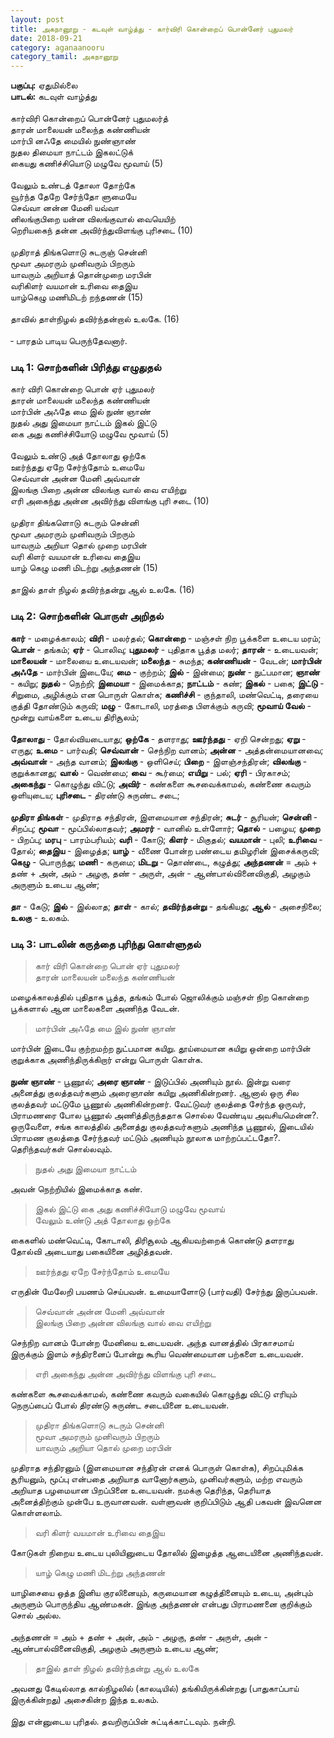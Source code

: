 ```yaml
---
layout: post
title: அகநானூறு - கடவுள் வாழ்த்து - கார்விரி கொன்றைப் பொன்னேர் புதுமலர்
date: 2018-09-21
category: aganaanooru
category_tamil: அகநானூறு
---
```


**பகுப்பு:** ஏதுமில்லை <br/>
**பாடல்:** கடவுள் வாழ்த்து <br/>
<br/>
கார்விரி கொன்றைப் பொன்னேர் புதுமலர்த் <br/>
தாரன் மாலையன் மலைந்த கண்ணியன் <br/>
மார்பி னஃதே மையில் நுண்ஞாண் <br/>
நுதல திமையா நாட்டம் இகலட்டுக் <br/>
கையது கணிச்சியொடு மழுவே மூவாய் (5) <br/>
<br/>
வேலும் உண்டத் தோலா தோற்கே <br/>
வூர்ந்த தேறே சேர்ந்தோ ளுமையே <br/>
செவ்வா னன்ன மேனி யவ்வா <br/>
னிலங்குபிறை யன்ன விலங்குவால் வையெயிற் <br/>
றெரியகைந் தன்ன அவிர்ந்துவிளங்கு புரிசடை (10) <br/>
<br/>
முதிராத் திங்களொடு சுடருஞ் சென்னி <br/>
மூவா அமரரும் முனிவரும் பிறரும் <br/>
யாவரும் அறியாத் தொன்முறை மரபின் <br/>
வரிகிளர் வயமான் உரிவை தைஇய <br/>
யாழ்கெழு மணிமிடற் றந்தணன் (15) <br/>
<br/>
தாவில் தாள்நிழல் தவிர்ந்தன்றால் உலகே. (16) <br/>
<br/>
&#x2010; பாரதம் பாடிய பெருந்தேவனார். <br/>

### படி 1: சொற்களின் பிரித்து எழுதுதல்

கார் விரி கொன்றை பொன் ஏர் புதுமலர் <br/>
தாரன் மாலையன் மலைந்த கண்ணியன் <br/>
மார்பின் அஃதே மை இல் நுண் ஞாண் <br/>
நுதல் அது இமையா நாட்டம் இகல் இட்டு <br/>
கை அது கணிச்சியோடு மழுவே மூவாய் (5) <br/>
<br/>
வேலும் உண்டு அத் தோலாது ஒற்கே <br/>
ஊர்ந்தது ஏறே சேர்ந்தோம் உமையே <br/>
செவ்வான் அன்ன மேனி அவ்வான் <br/>
இலங்கு பிறை அன்ன விலங்கு வால் வை எயிற்று <br/>
எரி அகைந்து அன்ன அவிர்ந்து விளங்கு புரி சடை (10) <br/>
 <br/>
முதிரா திங்களொடு சுடரும் சென்னி <br/>
மூவா அமரரும் முனிவரும் பிறரும் <br/>
யாவரும் அறியா தொல் முறை மரபின் <br/>
வரி கிளர் வயமான் உரிவை தைஇய <br/>
யாழ் கெழு மணி மிடற்று அந்தணன் (15) <br/>
 <br/>
தாஇல் தாள் நிழல் தவிர்ந்தன்று ஆல் உலகே. (16) <br/>

### படி 2: சொற்களின் பொருள் அறிதல்

**கார்** - மழைக்காலம்; **விரி** - மலர்தல்; **கொன்றை** - மஞ்சள் நிற பூக்களை உடைய மரம்; **பொன்** - தங்கம்; 
**ஏர்** - பொலிவு; **புதுமலர்** - புதிதாக பூத்த மலர்; **தாரன்** - உடையவன்; **மாலையன்** - மாலையை உடையவன்; 
**மலைந்த** - சுமந்த; **கண்ணியன்** - வேடன்; **மார்பின் அஃதே** - மார்பின் இடையே; **மை** - குற்றம்; **இல்** - இன்மை; 
**நுண்** - நுட்பமான; **ஞாண்** - கயிறு; **நுதல்** - நெற்றி; **இமையா** - இமைக்காத; **நாட்டம்** - கண்; **இகல்** - பகை; 
**இட்டு** - சிறுமை, அழிக்கும் என பொருள் கொள்க; **கணிச்சி** - குந்தாலி, மண்வெட்டி, தரையை குத்தி தோண்டும் கருவி; 
**மழு** - கோடாலி, மரத்தை பிளக்கும் கருவி; **மூவாய் வேல்** - மூன்று வாய்களை உடைய திரிசூலம்;  <br/>
 <br/>
**தோலாது** - தோல்வியடையாது; **ஒற்கே** - தளராது; **ஊர்ந்தது** - ஏறி சென்றது; **ஏறு** -  எருது; **உமை** - பார்வதி; **செவ்வான்** - செந்நிற வானம்; 
**அன்ன** - அத்தன்மையானவை; **அவ்வான்** - அந்த வானம்; **இலங்கு** - ஒளிசெய்; **பிறை** - இளஞ்சந்திரன்; **விலங்கு** - குறுக்கானது; 
**வால்** - வெண்மை; **வை** - கூர்மை; **எயிறு** - பல்; **ஏரி** - பிரகாசம்; **அகைந்து** - கொழுந்து விட்டு; 
**அவிர்** - கண்களை கூசவைக்காமல், கண்ணை கவரும் ஒளியுடைய; **புரிசடை** - திரண்டு சுருண்ட சடை; <br/>
 <br/>
**முதிரா திங்கள்** - முதிராத சந்திரன், இளமையான சந்திரன்; **சுடர்** - சூரியன்; **சென்னி** - சிறப்பு; **மூவா** - மூப்பில்லாதவர்; 
**அமரர்** - வானில் உள்ளோர்; **தொல்** - பழைய; **முறை** - பிறப்பு; **மரபு** - பாரம்பரியம்; **வரி** - கோடு; **கிளர்** - மிகுதல்; 
**வயமான்** - புலி; **உரிவை** - தோல்; **தைஇய** - இழைத்த; **யாழ்** - வீணை போன்ற பண்டைய தமிழரின் இசைக்கருவி; 
**கெழு** - பொருந்து; **மணி** - கருமை; **மிடறு** - தொண்டை, கழுத்து; **அந்தணன்** = அம் + தண் + அன், அம் - அழகு, தண் - அருள், 
அன் - ஆண்பால்வினைவிகுதி, அழகும் அருளும் உடைய ஆண்; <br/>
 <br/>
**தா** - கேடு; **இல்** - இல்லாத; **தாள்** - கால்; **தவிர்ந்தன்று** - தங்கியது; **ஆல்** - அசைநிலை; **உலகு** - உலகம். <br/>

### படி 3: பாடலின் கருத்தை புரிந்து கொள்ளுதல்

> கார் விரி கொன்றை பொன் ஏர் புதுமலர் <br/>
  தாரன் மாலையன் மலைந்த கண்ணியன் <br/>

மழைக்காலத்தில் புதிதாக பூத்த, தங்கம் போல் ஜொலிக்கும் மஞ்சள் நிற கொன்றை பூக்களால் ஆன மாலைகளை அணிந்த வேடன்.

> மார்பின் அஃதே மை இல் நுண் ஞாண்

மார்பின் இடையே குற்றமற்ற நுட்பமான கயிறு. தூய்மையான கயிறு ஒன்றை மார்பின் குறுக்காக அணிந்திருக்கிறார் என்று பொருள் கொள்க. <br/>
<br/>
**நுண் ஞாண்** - பூணூல்; **அரை ஞாண்** - இடுப்பில் அணியும் நூல். இன்று வரை அனைத்து குலத்தவர்களும் அரைஞாண் கயிறு அணிகின்றனர். 
ஆனால் ஒரு சில குலத்தவர் மட்டுமே பூணூல் அணிகின்றனர். வேட்டுவர் குலத்தை சேர்ந்த ஒருவர், பிராமணரை போல பூணூல் அணித்திருந்ததாக சொல்ல 
வேண்டிய அவசியமென்ன?. ஒருவேளை, சங்க காலத்தில் அனைத்து குலத்தவர்களும் அணிந்த பூணூல், இடையில் பிராமண குலத்தை சேர்ந்தவர் 
மட்டும் அணியும் நூலாக மாற்றப்பட்டதோ?. தெரிந்தவர்கள் சொல்லவும்.

> நுதல் அது இமையா நாட்டம்

அவன் நெற்றியில் இமைக்காத கண்.

> இகல் இட்டு கை அது கணிச்சியோடு மழுவே மூவாய் <br/>
  வேலும் உண்டு அத் தோலாது ஒற்கே

கைகளில் மண்வெட்டி, கோடாலி, திரிசூலம் ஆகியவற்றைக் கொண்டு தளராது தோல்வி அடையாது பகையினை அழித்தவன்.

> ஊர்ந்தது ஏறே சேர்ந்தோம் உமையே

எருதின் மேலேறி பயணம் செய்பவன். உமையாளோடு (பார்வதி) சேர்ந்து இருப்பவன்.

> செவ்வான் அன்ன மேனி அவ்வான் <br/>
இலங்கு பிறை அன்ன விலங்கு வால் வை எயிற்று

செந்நிற வானம் போன்ற மேனியை உடையவன். அந்த வானத்தில் பிரகாசமாய் இருக்கும் இளம் சந்திரனைப் போன்று கூரிய வெண்மையான பற்களை உடையவன்.

> எரி அகைந்து அன்ன அவிர்ந்து விளங்கு புரி சடை

கண்களை கூசவைக்காமல், கண்ணை கவரும் வகையில் கொழுந்து விட்டு எரியும் நெருப்பைப் போல் திரண்டு சுருண்ட சடையினை உடையவன்.
 
> முதிரா திங்களொடு சுடரும் சென்னி <br/>
  மூவா அமரரும் முனிவரும் பிறரும் <br/>
  யாவரும் அறியா தொல் முறை மரபின்

முதிராத சந்திரனும் (இளமையான சந்திரன் எனக் பொருள் கொள்க), சிறப்புமிக்க சூரியனும், மூப்பு என்பதை அறியாத வானோர்களும், 
முனிவர்களும், மற்ற எவரும் அறியாத பழமையான பிறப்பினை உடையவன். நமக்கு தெரிந்த, தெரியாத அனைத்திற்கும் முன்பே உருவானவன். 
வள்ளுவன் குறிப்பிடும் ஆதி பகவன் இவனென கொள்ளலாம்.

> வரி கிளர் வயமான் உரிவை தைஇய

கோடுகள் நிறைய உடைய புலியினுடைய தோலில் இழைத்த ஆடையினை அணிந்தவன்.

> யாழ் கெழு மணி மிடற்று அந்தணன்

யாழிசையை ஒத்த இனிய குரலினையும், கருமையான கழுத்தினையும் உடைய, அன்பும் அருளும் பொருந்திய ஆண்மகன். இங்கு அந்தணன் என்பது பிராமணனை 
குறிக்கும் சொல் அல்ல.<br/>
<br/>
அந்தணன் = அம் + தண் + அன், அம் - அழகு, தண் - அருள், அன் - ஆண்பால்வினைவிகுதி, அழகும் அருளும் உடைய ஆண்;

> தாஇல் தாள் நிழல் தவிர்ந்தன்று ஆல் உலகே

அவனது கேடில்லாத கால்நிழலில் (காலடியில்) தங்கியிருக்கின்றது (பாதுகாப்பாய் இருக்கின்றது) அசைகின்ற இந்த உலகம்.<br/>
<br/>
இது என்னுடைய புரிதல். தவறிருப்பின் சுட்டிக்காட்டவும். நன்றி.<br/>